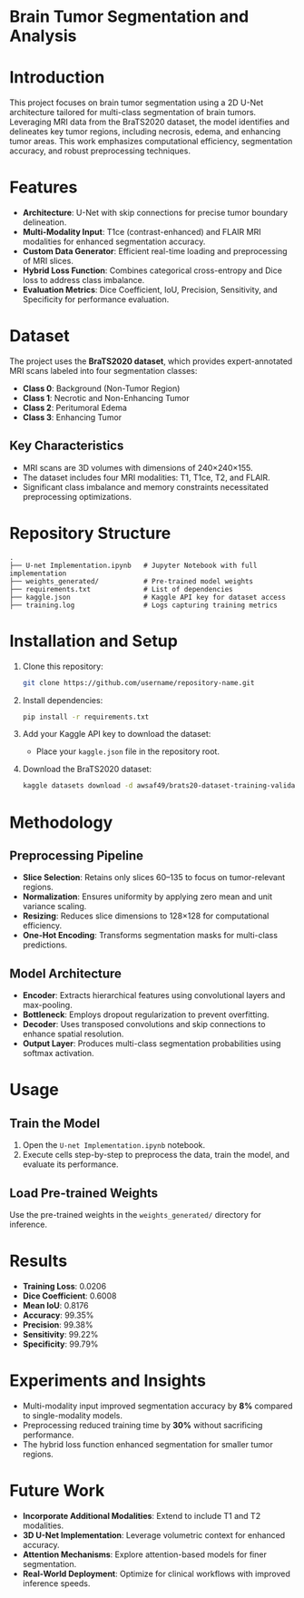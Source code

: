 

#  Brain Tumor Segmentation and Analysis


# Introduction
This project focuses on brain tumor segmentation using a 2D U-Net architecture tailored for multi-class segmentation of brain tumors. Leveraging MRI data from the BraTS2020 dataset, the model identifies and delineates key tumor regions, including necrosis, edema, and enhancing tumor areas. This work emphasizes computational efficiency, segmentation accuracy, and robust preprocessing techniques.

# Features
- **Architecture**: U-Net with skip connections for precise tumor boundary delineation.
- **Multi-Modality Input**: T1ce (contrast-enhanced) and FLAIR MRI modalities for enhanced segmentation accuracy.
- **Custom Data Generator**: Efficient real-time loading and preprocessing of MRI slices.
- **Hybrid Loss Function**: Combines categorical cross-entropy and Dice loss to address class imbalance.
- **Evaluation Metrics**: Dice Coefficient, IoU, Precision, Sensitivity, and Specificity for performance evaluation.

# Dataset
The project uses the **BraTS2020 dataset**, which provides expert-annotated MRI scans labeled into four segmentation classes:
- **Class 0**: Background (Non-Tumor Region)
- **Class 1**: Necrotic and Non-Enhancing Tumor
- **Class 2**: Peritumoral Edema
- **Class 3**: Enhancing Tumor

## Key Characteristics
- MRI scans are 3D volumes with dimensions of 240×240×155.
- The dataset includes four MRI modalities: T1, T1ce, T2, and FLAIR.
- Significant class imbalance and memory constraints necessitated preprocessing optimizations.

# Repository Structure
```plaintext
.
├── U-net Implementation.ipynb   # Jupyter Notebook with full implementation
├── weights_generated/           # Pre-trained model weights
├── requirements.txt             # List of dependencies
├── kaggle.json                  # Kaggle API key for dataset access
├── training.log                 # Logs capturing training metrics
```

# Installation and Setup
1. Clone this repository:
   ```bash
   git clone https://github.com/username/repository-name.git
   ```
2. Install dependencies:
   ```bash
   pip install -r requirements.txt
   ```
3. Add your Kaggle API key to download the dataset:
   - Place your `kaggle.json` file in the repository root.

4. Download the BraTS2020 dataset:
   ```bash
   kaggle datasets download -d awsaf49/brats20-dataset-training-validation
   ```

# Methodology
## Preprocessing Pipeline
- **Slice Selection**: Retains only slices 60–135 to focus on tumor-relevant regions.
- **Normalization**: Ensures uniformity by applying zero mean and unit variance scaling.
- **Resizing**: Reduces slice dimensions to 128×128 for computational efficiency.
- **One-Hot Encoding**: Transforms segmentation masks for multi-class predictions.

## Model Architecture
- **Encoder**: Extracts hierarchical features using convolutional layers and max-pooling.
- **Bottleneck**: Employs dropout regularization to prevent overfitting.
- **Decoder**: Uses transposed convolutions and skip connections to enhance spatial resolution.
- **Output Layer**: Produces multi-class segmentation probabilities using softmax activation.

# Usage
## Train the Model
1. Open the `U-net Implementation.ipynb` notebook.
2. Execute cells step-by-step to preprocess the data, train the model, and evaluate its performance.

## Load Pre-trained Weights
Use the pre-trained weights in the `weights_generated/` directory for inference.

# Results
- **Training Loss**: 0.0206
- **Dice Coefficient**: 0.6008
- **Mean IoU**: 0.8176
- **Accuracy**: 99.35%
- **Precision**: 99.38%
- **Sensitivity**: 99.22%
- **Specificity**: 99.79%

# Experiments and Insights
- Multi-modality input improved segmentation accuracy by **8%** compared to single-modality models.
- Preprocessing reduced training time by **30%** without sacrificing performance.
- The hybrid loss function enhanced segmentation for smaller tumor regions.

# Future Work
- **Incorporate Additional Modalities**: Extend to include T1 and T2 modalities.
- **3D U-Net Implementation**: Leverage volumetric context for enhanced accuracy.
- **Attention Mechanisms**: Explore attention-based models for finer segmentation.
- **Real-World Deployment**: Optimize for clinical workflows with improved inference speeds.
